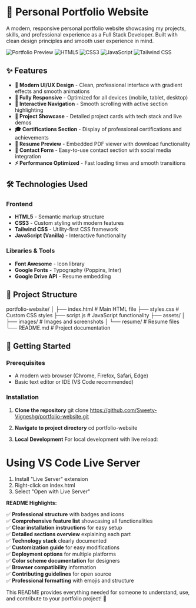 # 🚀 Personal Portfolio Website

A modern, responsive personal portfolio website showcasing my projects, skills, and professional experience as a Full Stack Developer. Built with clean design principles and smooth user experience in mind.

![Portfolio Preview](https://img.shields.io/badge/Status-Live-success)
![HTML5](https://img.shields.io/badge/HTML5-E34F26?logo=html5&logoColor=white)
![CSS3](https://img.shields.io/badge/CSS3-1572B6?logo=css3&logoColor=white)
![JavaScript](https://img.shields.io/badge/JavaScript-F7DF1E?logo=javascript&logoColor=black)
![Tailwind CSS](https://img.shields.io/badge/Tailwind_CSS-38B2AC?logo=tailwind-css&logoColor=white)

## ✨ Features

- **🎨 Modern UI/UX Design** - Clean, professional interface with gradient effects and smooth animations
- **📱 Fully Responsive** - Optimized for all devices (mobile, tablet, desktop)
- **🎯 Interactive Navigation** - Smooth scrolling with active section highlighting
- **💼 Project Showcase** - Detailed project cards with tech stack and live demos
- **🎓 Certifications Section** - Display of professional certifications and achievements
- **📄 Resume Preview** - Embedded PDF viewer with download functionality
- **📧 Contact Form** - Easy-to-use contact section with social media integration
- **⚡ Performance Optimized** - Fast loading times and smooth transitions

## 🛠️ Technologies Used

### Frontend
- **HTML5** - Semantic markup structure
- **CSS3** - Custom styling with modern features
- **Tailwind CSS** - Utility-first CSS framework
- **JavaScript (Vanilla)** - Interactive functionality

### Libraries & Tools
- **Font Awesome** - Icon library
- **Google Fonts** - Typography (Poppins, Inter)
- **Google Drive API** - Resume embedding

## 📂 Project Structure
portfolio-website/
│
├── index.html              # Main HTML file
├── styles.css              # Custom CSS styles
├── script.js               # JavaScript functionality
├── assets/
│   ├── images/            # Images and screenshots
│   └── resume/            # Resume files
└── README.md              # Project documentation

## 🚀 Getting Started

### Prerequisites
- A modern web browser (Chrome, Firefox, Safari, Edge)
- Basic text editor or IDE (VS Code recommended)

### Installation

1. **Clone the repository**
   git clone https://github.com/Sweety-Vigneshg/portfolio-website.git

2. **Navigate to project directory**
   cd portfolio-website

3. **Local Development**
For local development with live reload:
 # Using VS Code Live Server
1. Install "Live Server" extension
2. Right-click on index.html
3. Select "Open with Live Server"

**README Highlights:**

✅ **Professional structure** with badges and icons  
✅ **Comprehensive feature list** showcasing all functionalities  
✅ **Clear installation instructions** for easy setup  
✅ **Detailed sections overview** explaining each part  
✅ **Technology stack** clearly documented  
✅ **Customization guide** for easy modifications  
✅ **Deployment options** for multiple platforms  
✅ **Color scheme documentation** for designers  
✅ **Browser compatibility** information  
✅ **Contributing guidelines** for open source  
✅ **Professional formatting** with emojis and structure  

This README provides everything needed for someone to understand, use, and contribute to your portfolio project! 🚀
